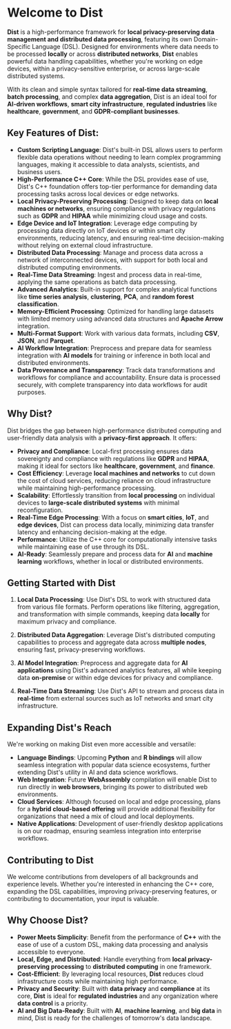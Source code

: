 # **Welcome to Dist**

**Dist** is a high-performance framework for **local privacy-preserving data management and distributed data processing**, featuring its own Domain-Specific Language (DSL). Designed for environments where data needs to be processed **locally** or across **distributed networks**, **Dist** enables powerful data handling capabilities, whether you're working on edge devices, within a privacy-sensitive enterprise, or across large-scale distributed systems.

With its clean and simple syntax tailored for **real-time data streaming**, **batch processing**, and complex **data aggregation**, Dist is an ideal tool for **AI-driven workflows**, **smart city infrastructure**, **regulated industries** like **healthcare**, **government**, and **GDPR-compliant businesses**.

## **Key Features of Dist**:

- **Custom Scripting Language**: Dist's built-in DSL allows users to perform flexible data operations without needing to learn complex programming languages, making it accessible to data analysts, scientists, and business users.
- **High-Performance C++ Core**: While the DSL provides ease of use, Dist's C++ foundation offers top-tier performance for demanding data processing tasks across local devices or edge networks.
- **Local Privacy-Preserving Processing**: Designed to keep data on **local machines or networks**, ensuring compliance with privacy regulations such as **GDPR** and **HIPAA** while minimizing cloud usage and costs.
- **Edge Device and IoT Integration**: Leverage edge computing by processing data directly on IoT devices or within smart city environments, reducing latency, and ensuring real-time decision-making without relying on external cloud infrastructure.
- **Distributed Data Processing**: Manage and process data across a network of interconnected devices, with support for both local and distributed computing environments.
- **Real-Time Data Streaming**: Ingest and process data in real-time, applying the same operations as batch data processing.
- **Advanced Analytics**: Built-in support for complex analytical functions like **time series analysis**, **clustering**, **PCA**, and **random forest classification**.
- **Memory-Efficient Processing**: Optimized for handling large datasets with limited memory using advanced data structures and **Apache Arrow** integration.
- **Multi-Format Support**: Work with various data formats, including **CSV**, **JSON**, and **Parquet**.
- **AI Workflow Integration**: Preprocess and prepare data for seamless integration with **AI models** for training or inference in both local and distributed environments.
- **Data Provenance and Transparency**: Track data transformations and workflows for compliance and accountability. Ensure data is processed securely, with complete transparency into data workflows for audit purposes.

## **Why Dist?**

Dist bridges the gap between high-performance distributed computing and user-friendly data analysis with a **privacy-first approach**. It offers:

- **Privacy and Compliance**: Local-first processing ensures data sovereignty and compliance with regulations like **GDPR** and **HIPAA**, making it ideal for sectors like **healthcare**, **government**, and **finance**.
- **Cost Efficiency**: Leverage **local machines and networks** to cut down the cost of cloud services, reducing reliance on cloud infrastructure while maintaining high-performance processing.
- **Scalability**: Effortlessly transition from **local processing** on individual devices to **large-scale distributed systems** with minimal reconfiguration.
- **Real-Time Edge Processing**: With a focus on **smart cities**, **IoT**, and **edge devices**, Dist can process data locally, minimizing data transfer latency and enhancing decision-making at the edge.
- **Performance**: Utilize the C++ core for computationally intensive tasks while maintaining ease of use through its DSL.
- **AI-Ready**: Seamlessly prepare and process data for **AI** and **machine learning** workflows, whether in local or distributed environments.

## **Getting Started with Dist**

1. **Local Data Processing**:
   Use Dist's DSL to work with structured data from various file formats. Perform operations like filtering, aggregation, and transformation with simple commands, keeping data **locally** for maximum privacy and compliance.

2. **Distributed Data Aggregation**:
   Leverage Dist's distributed computing capabilities to process and aggregate data across **multiple nodes**, ensuring fast, privacy-preserving workflows.

3. **AI Model Integration**:
   Preprocess and aggregate data for **AI applications** using Dist's advanced analytics features, all while keeping data **on-premise** or within edge devices for privacy and compliance.

4. **Real-Time Data Streaming**:
   Use Dist's API to stream and process data in **real-time** from external sources such as IoT networks and smart city infrastructure.

## **Expanding Dist's Reach**

We're working on making Dist even more accessible and versatile:

- **Language Bindings**: Upcoming **Python** and **R bindings** will allow seamless integration with popular data science ecosystems, further extending Dist's utility in AI and data science workflows.
- **Web Integration**: Future **WebAssembly** compilation will enable Dist to run directly in **web browsers**, bringing its power to distributed web environments.
- **Cloud Services**: Although focused on local and edge processing, plans for a **hybrid cloud-based offering** will provide additional flexibility for organizations that need a mix of cloud and local deployments.
- **Native Applications**: Development of user-friendly desktop applications is on our roadmap, ensuring seamless integration into enterprise workflows.

## **Contributing to Dist**

We welcome contributions from developers of all backgrounds and experience levels. Whether you're interested in enhancing the C++ core, expanding the DSL capabilities, improving privacy-preserving features, or contributing to documentation, your input is valuable.

## **Why Choose Dist?**

- **Power Meets Simplicity**: Benefit from the performance of **C++** with the ease of use of a custom DSL, making data processing and analysis accessible to everyone.
- **Local, Edge, and Distributed**: Handle everything from **local privacy-preserving processing** to **distributed computing** in one framework.
- **Cost-Efficient**: By leveraging local resources, **Dist** reduces cloud infrastructure costs while maintaining high performance.
- **Privacy and Security**: Built with **data privacy** and **compliance** at its core, **Dist** is ideal for **regulated industries** and any organization where **data control** is a priority.
- **AI and Big Data-Ready**: Built with **AI**, **machine learning**, and **big data** in mind, Dist is ready for the challenges of tomorrow's data landscape.
